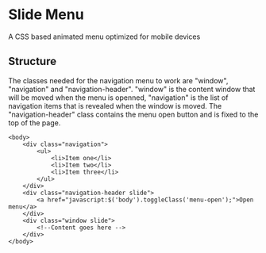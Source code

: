 Slide Menu
==========

A CSS based animated menu optimized for mobile devices

Structure
---------

The classes needed for the navigation menu to work are "window", "navigation" and "navigation-header". "window" is the content window that will be moved when the menu is openned, "navigation" is the list of navigation items that is revealed when the window is moved. The "navigation-header" class contains the menu open button and is fixed to the top of the page.

    <body>
        <div class="navigation">
            <ul>
                <li>Item one</li>
                <li>Item two</li>
                <li>Item three</li>
            </ul>
        </div>
        <div class="navigation-header slide">
            <a href="javascript:$('body').toggleClass('menu-open');">Open menu</a>
        </div>
        <div class="window slide">
            <!--Content goes here -->
        </div>
    </body>
